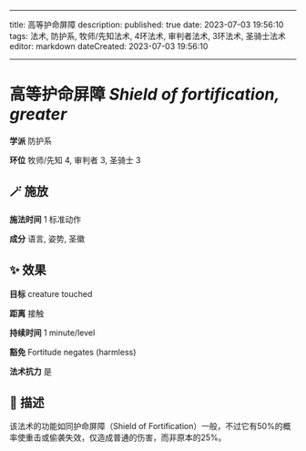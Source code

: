 
---
title: 高等护命屏障
description: 
published: true
date: 2023-07-03 19:56:10
tags: 法术, 防护系, 牧师/先知法术, 4环法术, 审判者法术, 3环法术, 圣骑士法术
editor: markdown
dateCreated: 2023-07-03 19:56:10

---

# **高等护命屏障** *Shield of fortification, greater*

**学派** 防护系 

**环位** 牧师/先知 4, 审判者 3, 圣骑士 3

## 🪄 施放

**施法时间** 1 标准动作

**成分** 语言, 姿势, 圣徽

## ✨ 效果 

**目标** creature touched 

**距离** 接触  

**持续时间** 1 minute/level 

**豁免** Fortitude negates (harmless)

**法术抗力** 是

## 📖 描述

该法术的功能如同护命屏障（Shield of Fortification）一般，不过它有50%的概率使重击或偷袭失效，仅造成普通的伤害，而非原本的25%。
    